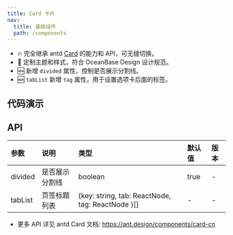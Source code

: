 ```yaml
---
title: Card 卡片
nav:
  title: 基础组件
  path: /components
---
```


- 🔥 完全继承 antd [Card](https://ant.design/components/card-cn) 的能力和 API，可无缝切换。
- 💄 定制主题和样式，符合 OceanBase Design 设计规范。
- 🆕 新增 `divided` 属性，控制是否展示分割线。
- 🆕 `tabList` 新增 `tag` 属性，用于设置选项卡后面的标签。

## 代码演示

<code src="./demo/basic.tsx" title="典型卡片" description="包含标题、内容、操作区域。"></code>

<code src="./demo/border-less.tsx" title="无边框" description="带有阴影，通常位于灰色背景之上。"></code>

<code src="./demo/no-divider.tsx" title="无分割线" description="去掉卡片头部和内容区的分割线。"></code>

<code src="./demo/inner.tsx" title="嵌套卡片" description="多层级展示，支持多种内部卡片样式。"></code>

<code src="./demo/grid.tsx" title="网格型内嵌卡片"></code>

<code src="./demo/tabs.tsx" title="带页签的卡片" description="页签可设置选项卡后面的标签。"></code>

## API

| 参数    | 说明           | 类型                                             | 默认值 | 版本 |
| :------ | :------------- | :----------------------------------------------- | :----- | :--- |
| divided | 是否展示分割线 | boolean                                          | true   | -    |
| tabList | 页签标题列表   | {key: string, tab: ReactNode, tag: ReactNode }[] | -      | -    |

- 更多 API 详见 antd Card 文档: https://ant.design/components/card-cn
